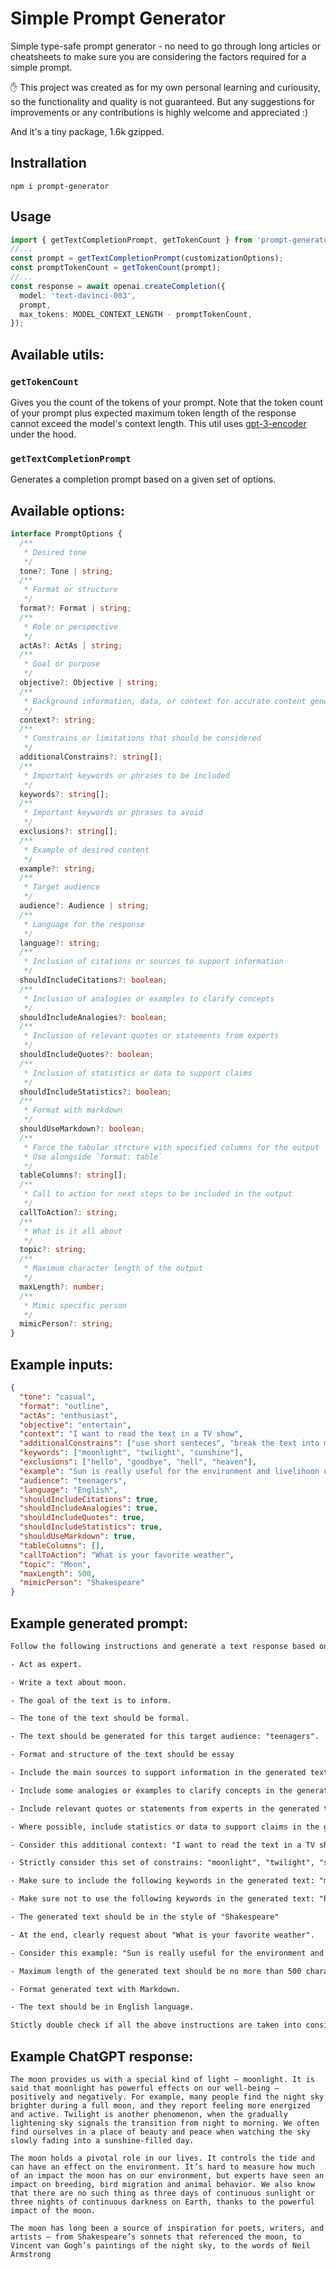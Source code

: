 # Simple Prompt Generator

Simple type-safe prompt generator - no need to go through long articles or cheatsheets to make sure you are considering the factors required for a simple prompt.

✋ This project was created as for my own personal learning and curiousity, so the functionality and quality is not guaranteed. But any suggestions for improvements or any contributions is highly welcome and appreciated :)

And it's a tiny package, 1.6k gzipped.

## Instrallation

```shell
npm i prompt-generator
```

## Usage

```ts
import { getTextCompletionPrompt, getTokenCount } from 'prompt-generator';
//...
const prompt = getTextCompletionPrompt(customizationOptions);
const promptTokenCount = getTokenCount(prompt);
//...
const response = await openai.createCompletion({
  model: 'text-davinci-003',
  prompt,
  max_tokens: MODEL_CONTEXT_LENGTH - promptTokenCount,
});
```

## Available utils:

### `getTokenCount`

Gives you the count of the tokens of your prompt. Note that the token count of your prompt plus expected maximum token length of the response cannot exceed the model's context length.
This util uses [gpt-3-encoder](https://www.npmjs.com/package/gpt-3-encoder) under the hood.

### `getTextCompletionPrompt`

Generates a completion prompt based on a given set of options.

## Available options:

```ts
interface PromptOptions {
  /**
   * Desired tone
   */
  tone?: Tone | string;
  /**
   * Format or structure
   */
  format?: Format | string;
  /**
   * Role or perspective
   */
  actAs?: ActAs | string;
  /**
   * Goal or purpose
   */
  objective?: Objective | string;
  /**
   * Background information, data, or context for accurate content generation
   */
  context?: string;
  /**
   * Constrains or limitations that should be considered
   */
  additionalConstrains?: string[];
  /**
   * Important keywords or phrases to be included
   */
  keywords?: string[];
  /**
   * Important keywords or phrases to avoid
   */
  exclusions?: string[];
  /**
   * Example of desired content
   */
  example?: string;
  /**
   * Target audience
   */
  audience?: Audience | string;
  /**
   * Language for the response
   */
  language?: string;
  /**
   * Inclusion of citations or sources to support information
   */
  shouldIncludeCitations?: boolean;
  /**
   * Inclusion of analogies or examples to clarify concepts
   */
  shouldIncludeAnalogies?: boolean;
  /**
   * Inclusion of relevant quotes or statements from experts
   */
  shouldIncludeQuotes?: boolean;
  /**
   * Inclusion of statistics or data to support claims
   */
  shouldIncludeStatistics?: boolean;
  /**
   * Format with markdown
   */
  shouldUseMarkdown?: boolean;
  /**
   * Force the tabular strcture with specified columns for the output
   * Use alongside `format: table`
   */
  tableColumns?: string[];
  /**
   * Call to action for next steps to be included in the output
   */
  callToAction?: string;
  /**
   * What is it all about
   */
  topic?: string;
  /**
   * Maximum character length of the output
   */
  maxLength?: number;
  /**
   * Mimic specific person
   */
  mimicPerson?: string;
}
```

## Example inputs:

```json
{
  "tone": "casual",
  "format": "outline",
  "actAs": "enthusiast",
  "objective": "entertain",
  "context": "I want to read the text in a TV show",
  "additionalConstrains": ["use short senteces", "break the text into multiple paragraphs"],
  "keywords": ["moonlight", "twilight", "sunshine"],
  "exclusions": ["hello", "goodbye", "hell", "heaven"],
  "example": "Sun is really useful for the environment and livelihoon on earth. people will die without sun. but we should make sure to to wear sunglasses and sunscreen to stay safe when we are sunbathing",
  "audience": "teenagers",
  "language": "English",
  "shouldIncludeCitations": true,
  "shouldIncludeAnalogies": true,
  "shouldIncludeQuotes": true,
  "shouldIncludeStatistics": true,
  "shouldUseMarkdown": true,
  "tableColumns": [],
  "callToAction": "What is your favorite weather",
  "topic": "Moon",
  "maxLength": 500,
  "mimicPerson": "Shakespeare"
}
```

## Example generated prompt:

```txt
Follow the following instructions and generate a text response based on them.

- Act as expert.

- Write a text about moon.

- The goal of the text is to inform.

- The tone of the text should be formal.

- The text should be generated for this target audience: "teenagers".

- Format and structure of the text should be essay

- Include the main sources to support information in the generated text.

- Include some analogies or examples to clarify concepts in the generated text.

- Include relevant quotes or statements from experts in the generated text.

- Where possible, include statistics or data to support claims in the generated text.

- Consider this additional context: "I want to read the text in a TV show".

- Strictly consider this set of constrains: "moonlight", "twilight", "sunshine".

- Make sure to include the following keywords in the generated text: "moonlight", "twilight", "sunshine".

- Make sure not to use the following keywords in the generated text: "hello", "goodbye", "hell", "heaven".

- The generated text should be in the style of "Shakespeare"

- At the end, clearly request about "What is your favorite weather".

- Consider this example: "Sun is really useful for the environment and livelihoon on earth. people will die without sun. but we should make sure to to wear sunglasses and sunscreen to stay safe when we are sunbathing".

- Maximum length of the generated text should be no more than 500 characters.

- Format generated text with Markdown.

- The text should be in English language.

Stictly double check if all the above instructions are taken into consideration and the response is accurate before returning it.
```

## Example ChatGPT response:

```text
The moon provides us with a special kind of light – moonlight. It is said that moonlight has powerful effects on our well-being – positively and negatively. For example, many people find the night sky brighter during a full moon, and they report feeling more energized and active. Twilight is another phenomenon, when the gradually lightening sky signals the transition from night to morning. We often find ourselves in a place of beauty and peace when watching the sky slowly fading into a sunshine-filled day.

The moon holds a pivotal role in our lives. It controls the tide and can have an effect on the environment. It’s hard to measure how much of an impact the moon has on our environment, but experts have seen an impact on breeding, bird migration and animal behavior. We also know that there are no such thing as three days of continuous sunlight or three nights of continuous darkness on Earth, thanks to the powerful impact of the moon.

The moon has long been a source of inspiration for poets, writers, and artists – from Shakespeare’s sonnets that referenced the moon, to Vincent van Gogh’s paintings of the night sky, to the words of Neil Armstrong
```
